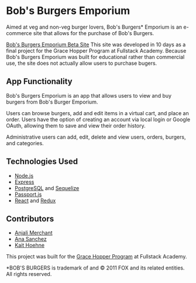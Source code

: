 # Bob's Burgers Emporium

Aimed at veg and non-veg burger lovers, Bob's Burgers* Emporium is an e-commerce site that allows for the purchase of Bob's Burgers.

[Bob's Burgers Emporium Beta Site](https://burgers-emporium.herokuapp.com/)
     This site was developed in 10 days as a final project for the Grace Hopper Program at Fullstack Academy. Because Bob's Burgers Emporium was built for educational rather than commercial use, the site does not actually allow users to purchase bugers.

## App Functionality

Bob's Burgers Emporium is an app that allows users to view and buy burgers from Bob's Burger Emporium.

Users can browse burgers, add and edit items in a virtual cart, and place an order. Users have the option of creating an account via local login or Google OAuth, allowing them to save and view their order history.

Administrative users can add, edit, delete and view users, orders, burgers, and categories.

## Technologies Used

* [Node.js](https://nodejs.org/en/)
* [Express](https://expressjs.com/)
* [PostgreSQL](https://www.postgresql.org/) and [Sequelize](http://docs.sequelizejs.com/)
* [Passport.js](http://www.passportjs.org/)
* [React](https://reactjs.org/) and [Redux](https://redux.js.org/)


## Contributors

* [Anjali Merchant](https://github.com/anjiemerchant)
* [Ana Sanchez](https://github.com/anacsanchez)
* [Kait Hoehne](https://github.com/k-vosswinkel)

This project was built for the [Grace Hopper Program](https://www.gracehopper.com/) at Fullstack Academy.

*BOB'S BURGERS is trademark of and © 2011 FOX and its related entities. All rights reserved.
